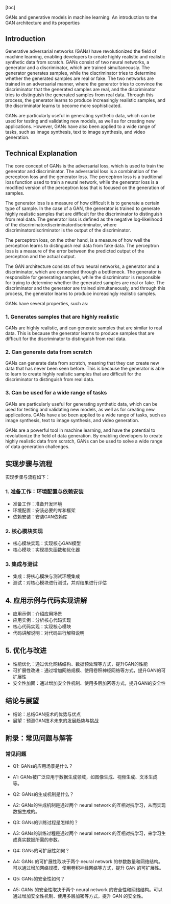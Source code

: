 
[toc]                    
                
                
GANs and generative models in machine learning: An introduction to the GAN architecture and its properties

Introduction
------------

Generative adversarial networks (GANs) have revolutionized the field of machine learning, enabling developers to create highly realistic and realistic synthetic data from scratch. GANs consist of two neural networks, a generator and a discriminator, which are trained simultaneously. The generator generates samples, while the discriminator tries to determine whether the generated samples are real or fake. The two networks are trained in an adversarial manner, where the generator tries to convince the discriminator that the generated samples are real, and the discriminator tries to distinguish the generated samples from real data. Through this process, the generator learns to produce increasingly realistic samples, and the discriminator learns to become more sophisticated.

GANs are particularly useful in generating synthetic data, which can be used for testing and validating new models, as well as for creating new applications. However, GANs have also been applied to a wide range of tasks, such as image synthesis, text to image synthesis, and video generation.

Technical Explanation
----------------------

The core concept of GANs is the adversarial loss, which is used to train the generator and discriminator. The adversarial loss is a combination of the perceptron loss and the generator loss. The perceptron loss is a traditional loss function used to train a neural network, while the generator loss is a modified version of the perceptron loss that is focused on the generation of samples.

The generator loss is a measure of how difficult it is to generate a certain type of sample. In the case of a GAN, the generator is trained to generate highly realistic samples that are difficult for the discriminator to distinguish from real data. The generator loss is defined as the negative log-likelihood of the discriminatordiscriminatordiscriminator, where discriminatordiscriminator is the output of the discriminator.

The perceptron loss, on the other hand, is a measure of how well the perceptron learns to distinguish real data from fake data. The perceptron loss is a measure of the error between the predicted output of the perceptron and the actual output.

The GAN architecture consists of two neural networks, a generator and a discriminator, which are connected through a bottleneck. The generator is responsible for generating samples, while the discriminator is responsible for trying to determine whether the generated samples are real or fake. The discriminator and the generator are trained simultaneously, and through this process, the generator learns to produce increasingly realistic samples.

GANs have several properties, such as:

### 1. Generates samples that are highly realistic

GANs are highly realistic, and can generate samples that are similar to real data. This is because the generator learns to produce samples that are difficult for the discriminator to distinguish from real data.

### 2. Can generate data from scratch

GANs can generate data from scratch, meaning that they can create new data that has never been seen before. This is because the generator is able to learn to create highly realistic samples that are difficult for the discriminator to distinguish from real data.

### 3. Can be used for a wide range of tasks

GANs are particularly useful for generating synthetic data, which can be used for testing and validating new models, as well as for creating new applications. GANs have also been applied to a wide range of tasks, such as image synthesis, text to image synthesis, and video generation.

GANs are a powerful tool in machine learning, and have the potential to revolutionize the field of data generation. By enabling developers to create highly realistic data from scratch, GANs can be used to solve a wide range of data generation challenges.

## 实现步骤与流程

实现步骤与流程如下：

### 1. 准备工作：环境配置与依赖安装

- 准备工作：准备开发环境
- 环境配置：安装必要的库和框架
- 依赖安装：安装GAN依赖库

### 2. 核心模块实现

- 核心模块实现：实现核心GAN模型
- 核心模块：实现损失函数和优化器

### 3. 集成与测试

- 集成：将核心模块与测试环境集成
- 测试：对核心模块进行测试，并对结果进行评估

## 4. 应用示例与代码实现讲解

- 应用示例：介绍应用场景
- 应用实例：分析核心代码实现
- 核心代码实现：实现核心模块
- 代码讲解说明：对代码进行解释说明

## 5. 优化与改进

- 性能优化：通过优化网络结构、数据预处理等方式，提升GAN的性能
- 可扩展性改进：通过增加网络规模、使用卷积神经网络等方式，提升GAN的可扩展性
- 安全性加固：通过增加安全性机制、使用多层加密等方式，提升GAN的安全性

## 结论与展望

- 结论：总结GAN技术的优势与优点
- 展望：预测GAN技术未来的发展趋势与挑战

## 附录：常见问题与解答

### 常见问题

- Q1: GANs的应用场景是什么？
- A1: GANs被广泛应用于数据生成领域，如图像生成、视频生成、文本生成等。

- Q2: GANs的生成机制是什么？
- A2: GANs的生成机制是通过两个 neural network 的互相对抗学习，从而实现数据生成的。

- Q3: GANs的训练过程是怎样的？
- A3: GANs的训练过程是通过两个 neural network 的互相对抗学习，来学习生成真实数据所需的参数。

- Q4: GANs的可扩展性如何？
- A4: GANs 的可扩展性取决于两个 neural network 的参数数量和网络结构。可以通过增加网络规模、使用卷积神经网络等方式，提升 GAN 的可扩展性。

- Q5: GANs的安全性如何？
- A5: GANs 的安全性取决于两个 neural network 的安全性和网络结构。可以通过增加安全性机制、使用多层加密等方式，提升 GAN 的安全性。

